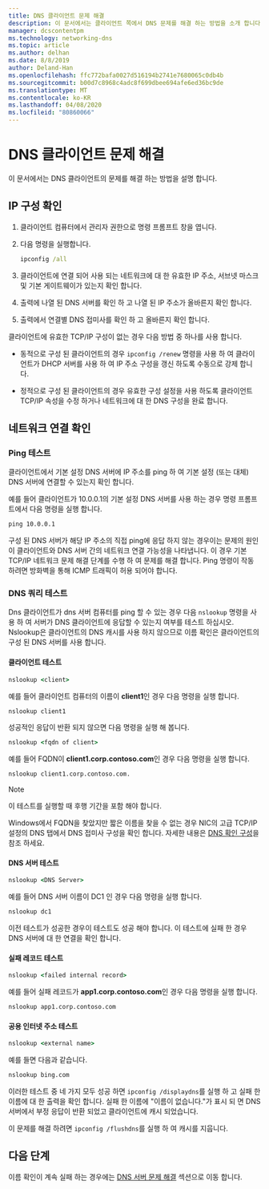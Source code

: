 ```yaml
---
title: DNS 클라이언트 문제 해결
description: 이 문서에서는 클라이언트 쪽에서 DNS 문제를 해결 하는 방법을 소개 합니다.
manager: dcscontentpm
ms.technology: networking-dns
ms.topic: article
ms.author: delhan
ms.date: 8/8/2019
author: Deland-Han
ms.openlocfilehash: ffc772bafa0027d516194b2741e7680065c0db4b
ms.sourcegitcommit: b00d7c8968c4adc8f699dbee694afe6ed36bc9de
ms.translationtype: MT
ms.contentlocale: ko-KR
ms.lasthandoff: 04/08/2020
ms.locfileid: "80860066"
---
```

# <a name="troubleshooting-dns-clients"></a>DNS 클라이언트 문제 해결

이 문서에서는 DNS 클라이언트의 문제를 해결 하는 방법을 설명 합니다.

## <a name="check-ip-configuration"></a>IP 구성 확인

1. 클라이언트 컴퓨터에서 관리자 권한으로 명령 프롬프트 창을 엽니다.

2. 다음 명령을 실행합니다.

   ```cmd
   ipconfig /all
   ```

3. 클라이언트에 연결 되어 사용 되는 네트워크에 대 한 유효한 IP 주소, 서브넷 마스크 및 기본 게이트웨이가 있는지 확인 합니다.

4. 출력에 나열 된 DNS 서버를 확인 하 고 나열 된 IP 주소가 올바른지 확인 합니다.

5. 출력에서 연결별 DNS 접미사를 확인 하 고 올바른지 확인 합니다.

클라이언트에 유효한 TCP/IP 구성이 없는 경우 다음 방법 중 하나를 사용 합니다.

* 동적으로 구성 된 클라이언트의 경우 `ipconfig /renew` 명령을 사용 하 여 클라이언트가 DHCP 서버를 사용 하 여 IP 주소 구성을 갱신 하도록 수동으로 강제 합니다.

* 정적으로 구성 된 클라이언트의 경우 유효한 구성 설정을 사용 하도록 클라이언트 TCP/IP 속성을 수정 하거나 네트워크에 대 한 DNS 구성을 완료 합니다.

## <a name="check-network-connection"></a>네트워크 연결 확인

### <a name="ping-test"></a>Ping 테스트

클라이언트에서 기본 설정 DNS 서버에 IP 주소를 ping 하 여 기본 설정 (또는 대체) DNS 서버에 연결할 수 있는지 확인 합니다.

예를 들어 클라이언트가 10.0.0.1의 기본 설정 DNS 서버를 사용 하는 경우 명령 프롬프트에서 다음 명령을 실행 합니다.

```cmd
ping 10.0.0.1
```

구성 된 DNS 서버가 해당 IP 주소의 직접 ping에 응답 하지 않는 경우이는 문제의 원인이 클라이언트와 DNS 서버 간의 네트워크 연결 가능성을 나타냅니다. 이 경우 기본 TCP/IP 네트워크 문제 해결 단계를 수행 하 여 문제를 해결 합니다. Ping 명령이 작동 하려면 방화벽을 통해 ICMP 트래픽이 허용 되어야 합니다.

### <a name="dns-query-tests"></a>DNS 쿼리 테스트

Dns 클라이언트가 dns 서버 컴퓨터를 ping 할 수 있는 경우 다음 `nslookup` 명령을 사용 하 여 서버가 DNS 클라이언트에 응답할 수 있는지 여부를 테스트 하십시오. Nslookup은 클라이언트의 DNS 캐시를 사용 하지 않으므로 이름 확인은 클라이언트의 구성 된 DNS 서버를 사용 합니다.

#### <a name="test-a-client"></a>클라이언트 테스트

```cmd
nslookup <client>
```
  
예를 들어 클라이언트 컴퓨터의 이름이 **client1**인 경우 다음 명령을 실행 합니다.
  
```cmd
nslookup client1
```
  
성공적인 응답이 반환 되지 않으면 다음 명령을 실행 해 봅니다.
  
```cmd
nslookup <fqdn of client>
```
  
예를 들어 FQDN이 **client1.corp.contoso.com**인 경우 다음 명령을 실행 합니다.

```cmd
nslookup client1.corp.contoso.com.
```

> [!NOTE]
> 이 테스트를 실행할 때 후행 기간을 포함 해야 합니다.

Windows에서 FQDN을 찾았지만 짧은 이름을 찾을 수 없는 경우 NIC의 고급 TCP/IP 설정의 DNS 탭에서 DNS 접미사 구성을 확인 합니다. 자세한 내용은 [DNS 확인 구성](https://docs.microsoft.com/previous-versions/tn-archive/dd163570(v=technet.10)#configuring-dns-resolution)을 참조 하세요.

#### <a name="test-the-dns-server"></a>DNS 서버 테스트

```cmd
nslookup <DNS Server>
```

예를 들어 DNS 서버 이름이 DC1 인 경우 다음 명령을 실행 합니다.

```cmd
nslookup dc1
```
이전 테스트가 성공한 경우이 테스트도 성공 해야 합니다. 이 테스트에 실패 한 경우 DNS 서버에 대 한 연결을 확인 합니다.

#### <a name="test-the-failing-record"></a>실패 레코드 테스트

```cmd
nslookup <failed internal record>
```

예를 들어 실패 레코드가 **app1.corp.contoso.com**인 경우 다음 명령을 실행 합니다.

```cmd
nslookup app1.corp.contoso.com
```

#### <a name="test-a-public-internet-address"></a>공용 인터넷 주소 테스트

```cmd
nslookup <external name>
```

예를 들면 다음과 같습니다. 
```cmd
nslookup bing.com
```

이러한 테스트 중 네 가지 모두 성공 하면 `ipconfig /displaydns`를 실행 하 고 실패 한 이름에 대 한 출력을 확인 합니다. 실패 한 이름에 "이름이 없습니다."가 표시 되 면 DNS 서버에서 부정 응답이 반환 되었고 클라이언트에 캐시 되었습니다. 

이 문제를 해결 하려면 `ipconfig /flushdns`를 실행 하 여 캐시를 지웁니다.

## <a name="next-step"></a>다음 단계

이름 확인이 계속 실패 하는 경우에는 [DNS 서버 문제 해결](troubleshoot-dns-server.md) 섹션으로 이동 합니다.
